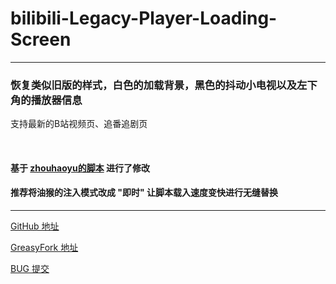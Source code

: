 # bilibili-Legacy-Player-Loading-Screen
---
### 恢复类似旧版的样式，白色的加载背景，黑色的抖动小电视以及左下角的播放器信息
支持最新的B站视频页、追番追剧页

<br>

#### 基于 [zhouhaoyu的脚本](https://greasyfork.org/zh-CN/scripts/408399-bilibili-%E7%88%B7%E9%9D%92%E5%9B%9E) 进行了修改

#### 推荐将油猴的注入模式改成 "即时" 让脚本载入速度变快进行无缝替换

---

[GitHub 地址](https://github.com/Aira-Sakuranomiya/bilibili-Legacy-Player-Loading-Screen/)

[GreasyFork 地址](https://greasyfork.org/zh-CN/scripts/411520-%E5%93%94%E5%93%A9%E5%93%94%E5%93%A9%E5%8A%A8%E7%94%BB-%E6%89%BE%E5%9B%9E%E6%8A%96%E5%8A%A8%E5%B0%8F%E7%94%B5%E8%A7%86%E5%8A%A0%E8%BD%BD-%E3%81%A4%E3%83%AD-%E4%B9%BE%E6%9D%AF)

[BUG 提交](https://github.com/Aira-Sakuranomiya/bilibili-Legacy-Player-Loading-Screen/issues/)
